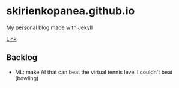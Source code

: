 # skirienkopanea.github.io
My personal blog made with Jekyll

[Link](https://skirienkopanea.github.io/)

## Backlog
* ML: make AI that can beat the virtual tennis level I couldn't beat (bowling)
